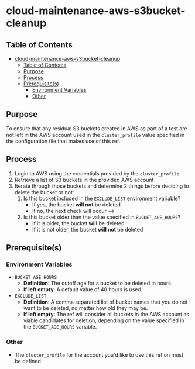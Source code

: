 # cloud-maintenance-aws-s3bucket-cleanup

## Table of Contents

- [cloud-maintenance-aws-s3bucket-cleanup](#cloud-maintenance-aws-s3bucket-cleanup)
  - [Table of Contents](#table-of-contents)
  - [Purpose](#purpose)
  - [Process](#process)
  - [Prerequisite(s)](#prerequisites)
    - [Environment Variables](#environment-variables)
    - [Other](#other)

## Purpose

To ensure that any residual S3 buckets created in AWS as part of a test are not left in the AWS account used in the `cluster_profile` value specified in the configuration file that makes use of this ref.

## Process

1. Login to AWS using the credentials provided by the `cluster_profile`
2. Retrieve a list of S3 buckets in the provided AWS account
3. Iterate through those buckets and determine 2 things before deciding to delete the bucket or not:
   1. Is this bucket included in the `EXCLUDE_LIST` environment variable?
      - If yes, the bucket **will not** be deleted
      - If no, the next check will occur -->
   2. Is this bucket older than the value specified in `BUCKET_AGE_HOURS`?
      - If it is older, the bucket **will** be deleted
      - If it is not older, the bucket **will not** be deleted 

## Prerequisite(s)

### Environment Variables

- `BUCKET_AGE_HOURS`
  - **Definition**: The cutoff age for a bucket to be deleted in hours.
  - **If left empty**: A default value of 48 hours is used.
- `EXCLUDE_LIST`
  - **Definition**: A comma separated list of bucket names that you do not want to be deleted, no matter how old they may be.
  - **If left empty**: The ref will consider all buckets in the AWS account as viable candidates for deletion, depending on the value specified in the `BUCKET_AGE_HOURS` variable.

### Other

- The `cluster_profile` for the account you'd like to use this ref on must be defined.